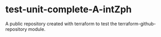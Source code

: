 # test-unit-complete-A-intZph
A public repository created with terraform to test the terraform-github-repository module.
